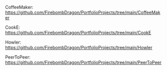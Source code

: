 CoffeeMaker: https://github.com/FirebombDragon/PortfolioProjects/tree/main/CoffeeMaker

CookE: https://github.com/FirebombDragon/PortfolioProjects/tree/main/CookE

Howler: https://github.com/FirebombDragon/PortfolioProjects/tree/main/Howler

PeerToPeer: https://github.com/FirebombDragon/PortfolioProjects/tree/main/PeerToPeer
